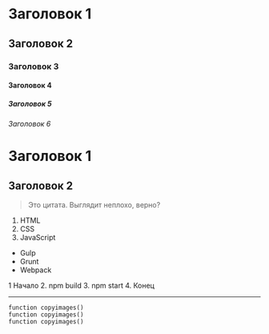 # Заголовок 1
## Заголовок 2
### Заголовок 3
#### Заголовок 4
##### Заголовок 5
###### Заголовок 6

Заголовок 1
=======

Заголовок 2
-------

> Это цитата.
Выглядит неплохо, верно?

1. HTML
2. CSS
3. JavaScript

* Gulp
* Grunt
* Webpack

1 Начало
2.        npm build
3.        npm start
4. Конец
***
    function copyimages()
    function copyimages()
    function copyimages()
